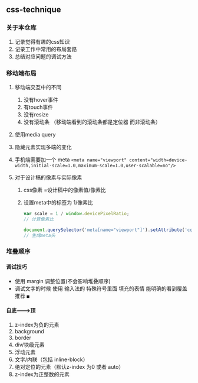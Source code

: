 ## css-technique

### 关于本仓库

1. 记录觉得有趣的css知识 
2. 记录工作中常用的布局套路
3. 总结对应问题的调试方法

### 移动端布局

1. 移动端交互中的不同

   1. 没有hover事件
   2. 有touch事件
   3. 没有resize
   4. 没有滚动条  （移动端看到的滚动条都是定位器 而非滚动条）

2. 使用media query  

3. 隐藏元素实现多端的变化

4. 手机端需要加一个 meta `<meta name="viewport" content="width=device-width,initial-scale=1.0,maximum-scale=1.0,user-scalable=no"/>`

5. 对于设计稿的像素与实际像素

   1. css像素 =设计稿中的像素值/像素比

   2. 设置meta中的标签为  1/像素比

      ```js
      var scale = 1 / window.devicePixelRatio;
      // 计算像素比
      
      document.querySelector('meta[name="viewport"]').setAttribute('content','width=device-width,initial-scale=' + scale + ', maximum-scale=' + scale + ', minimum-scale=' + scale + ', user-scalable=no');
      // 生成meta头
      ```

      

### 堆叠顺序

#### 调试技巧

- 使用 margin 调整位置(不会影响堆叠顺序)
- 调试文字的时候 使用 输入法的 特殊符号里面 填充的表情  能明确的看到覆盖 推荐 `■`

#### 自底--->顶   

1. z-index为负的元素
2. background
3. border
4. div/块级元素
5. 浮动元素
6. 文字/内联（包括 inline-block）
7. 绝对定位的元素（默认z-index 为0  或者 auto）
8. z-index为正整数的元素

